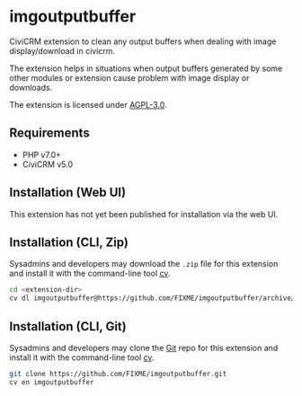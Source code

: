 # imgoutputbuffer

CiviCRM extension to clean any output buffers when dealing with image display/download in civicrm.

The extension helps in situations when output buffers generated by some other modules or extension cause problem with image display or downloads.

The extension is licensed under [AGPL-3.0](LICENSE.txt).

## Requirements

* PHP v7.0+
* CiviCRM v5.0

## Installation (Web UI)

This extension has not yet been published for installation via the web UI.

## Installation (CLI, Zip)

Sysadmins and developers may download the `.zip` file for this extension and
install it with the command-line tool [cv](https://github.com/civicrm/cv).

```bash
cd <extension-dir>
cv dl imgoutputbuffer@https://github.com/FIXME/imgoutputbuffer/archive/master.zip
```

## Installation (CLI, Git)

Sysadmins and developers may clone the [Git](https://en.wikipedia.org/wiki/Git) repo for this extension and
install it with the command-line tool [cv](https://github.com/civicrm/cv).

```bash
git clone https://github.com/FIXME/imgoutputbuffer.git
cv en imgoutputbuffer
```
